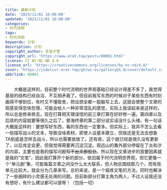 ```yaml
---
title: 最新计划
date: '2023/11/01 16:00:00'
updated: '2023/11/01 16:00:00'
categories: 
- 时代流明
tags:
- 时代流明
keywords: 计划
description: 计划
copyright_author: 冬至夕雪
copyright_url: 'https://www.erat.top/posts/00001.html'
license: CC BY-NC-ND 4.0
license_url: 'https://creativecommons.org/licenses/by-nc-nd/4.0/'
cover: 'https://jsdelivr.erat.top/gh/ws-es/gallery@1.0/cover/default_cover_124.webp'
abbrlink: 00001
---
```


　　大概是这样的，目前整个时代流明的世界观基础已经设计得差不多了，我觉得基层的结构已经自洽、不互相矛盾了。但目前我写东西的时候对于某些东西有时刻画得不够到位，有时又不懂取舍，把设想全都一股脑写上去，这就会使整个文章的观感变得忽快忽慢，可能会给人一种非常混乱的感觉，实际上我读起来是这样的，所以总是修来修去。现在打算把天理误悟的前三章打算在好好修一遍，第四章以及后续的内容就要等很久之后了。督海终章的第二部分说实话没什么头绪。有一句话大概是这样的：要想写好东西，看的东西也一定要多。但实际上，我并不怎么去看一些描写战斗的文本，导致没啥素材，即使人设基本建立，但我还是无法去想象TA到底是怎样去战斗，所以也需要放放了。还有夜，这个就已经是很久没有更新了，以后肯定会更，但我觉得需要再沉淀沉淀。观远山的番外部分停留在了炎和汐的内容，主要也是我的描写问题~~写不出来那股劲~~，所以现在文章进步的首要因素就是我的“文笔”，因此我打算开个新的部分，依旧属于时代流明世界观，但它更像一个“单元剧”集，可能每篇文章之间没什么太大联系，但人物总围绕那几个，而有些单元比较大，就会分为几章来写。总的来说，是一个锻炼文笔的方法，同时也解决了一些细碎的小灵感无处用的问题。目前新部分打算主角为两人，不过人设我还没有想好，有什么建议都可以提呀！（包括一切）